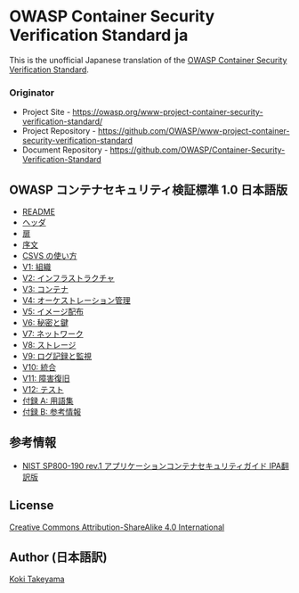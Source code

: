 # OWASP Container Security Verification Standard ja

This is the unofficial Japanese translation of the [OWASP Container Security Verification Standard](https://github.com/OWASP/Container-Security-Verification-Standard).

### Originator

- Project Site - <https://owasp.org/www-project-container-security-verification-standard/>
- Project Repository - <https://github.com/OWASP/www-project-container-security-verification-standard>
- Document Repository - <https://github.com/OWASP/Container-Security-Verification-Standard>

## OWASP コンテナセキュリティ検証標準 1.0 日本語版

* [README](ja/README.md)
* [ヘッダ](ja/0x00-Header.md)
* [扉](ja/0x01-Frontispiece.md)
* [序文](ja/0x02-Preface.md)
* [CSVS の使い方](ja/0x03-Using-CSVS.md)
* [V1: 組織](ja/0x10-V01-Organizational.md)
* [V2: インフラストラクチャ](ja/0x11-V02-Infrastructure.md)
* [V3: コンテナ](ja/0x12-V03-Containers.md)
* [V4: オーケストレーション管理](ja/0x13-V04-Orchestration-Management.md)
* [V5: イメージ配布](ja/0x14-V05-Image-Distribution.md)
* [V6: 秘密と鍵](ja/0x15-V06-Secrets-and-Keys.md)
* [V7: ネットワーク](ja/0x16-V07-Network.md)
* [V8: ストレージ](ja/0x17-V08-Storage.md)
* [V9: ログ記録と監視](ja/0x18-V09-Logging-Monitoring.md)
* [V10: 統合](ja/0x19-V10-Integration.md)
* [V11: 障害復旧](ja/0x20-V11-Disaster-Recovery.md)
* [V12: テスト](ja/0x21-V12-Testing.md)
* [付録 A: 用語集](ja/0x90-Appendix-A_Glossary.md)
* [付録 B: 参考情報](ja/0x91-Appendix-B_References.md)

## 参考情報

* [NIST SP800-190 rev.1 アプリケーションコンテナセキュリティガイド IPA翻訳版](https://www.ipa.go.jp/files/000085279.pdf)

## License

[Creative Commons Attribution-ShareAlike 4.0 International](https://creativecommons.org/licenses/by-sa/4.0/)

## Author (日本語訳)

[Koki Takeyama](https://github.com/coky-t)
